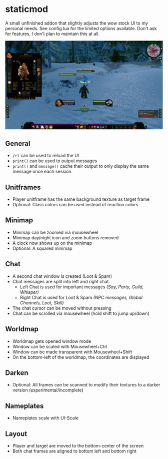 # staticmod

A small unfinished addon that slightly adjusts the wow stock UI to my personal needs.
See config.lua for the limited options available. Don't ask for features, I don't plan to maintain this at all.

![preview](preview.jpg)

## General
- `/rl` can be used to reload the UI
- `print()` can be used to output messages
- `print()` and `message()` cache their output to only display the same message once each session.

## Unitframes
- Player unitframe has the same background texture as target frame
- Optional: Class colors can be used instead of reaction colors

## Minimap
- Minimap can be zoomed via mousewheel
- Minimap day/night icon and zoom buttons removed
- A clock now shows up on the minimap
- Optional: A squared minimap

## Chat
- A second chat window is created (Loot & Spam)
- Chat messages are split into left and right chat.
  * Left Chat is used for important messages
    *(Say, Party, Guild, Whisper)*
  * Right Chat is used for Loot & Spam
    *(NPC messages, Global Channels, Loot, Skill)*
- The chat cursor can be moved without pressing <Alt>
- Chat can be scrolled via mousewheel (hold shift to jump up/down)

## Worldmap
- Worldmap gets opened window mode
- Window can be scaled with Mousewheel+Ctrl
- Window can be made transparent with Mousewheel+Shift
- On the bottom-left of the worldmap, the coordinates are displayed

## Darken
- Optional: All frames can be scanned to modify their textures to a darker version (experimental/incomplete)

## Nameplates
- Nameplates scale with UI-Scale

## Layout
- Player and target are moved to the bottom-center of the screen
- Both chat frames are aligned to bottom left and bottom right
